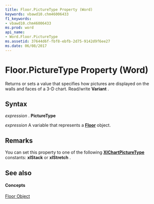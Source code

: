 ```yaml
---
title: Floor.PictureType Property (Word)
keywords: vbawd10.chm46006433
f1_keywords:
- vbawd10.chm46006433
ms.prod: word
api_name:
- Word.Floor.PictureType
ms.assetid: 37644d6f-fbf8-ebfb-2d75-9142d9f6ee27
ms.date: 06/08/2017
---
```



# Floor.PictureType Property (Word)

Returns or sets a value that specifies how pictures are displayed on the walls and faces of a 3-D chart. Read/write  **Variant** .


## Syntax

 _expression_ . **PictureType**

 _expression_ A variable that represents a **[Floor](Word.Floor.md)** object.


## Remarks

You can set this property to one of the following  **[XlChartPictureType](Word.xlchartpicturetype.md)** constants: **xlStack** or **xlStretch** .


## See also


#### Concepts


[Floor Object](Word.Floor.md)

